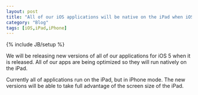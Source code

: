 ```yaml
---
layout: post
title: "All of our iOS applications will be native on the iPad when iOS 5 is released"
category: "Blog"
tags: [iOS,iPad,iPhone]
---
```

{% include JB/setup %}

We will be releasing new versions of all of our applications for iOS 5 when it is released. All of our apps are being optimized so they will run natively on the iPad. 

Currently all of applications run on the iPad, but in iPhone mode. The new versions will be able to take full advantage of the screen size of the iPad.